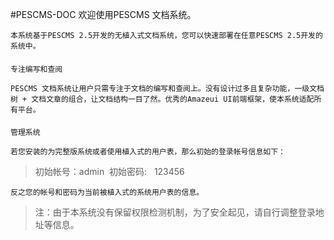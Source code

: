 #PESCMS-DOC
    欢迎使用PESCMS 文档系统。

    本系统基于PESCMS 2.5开发的无植入式文档系统，您可以快速部署在任意PESCMS 2.5开发的系统中。

#### 
    专注编写和查阅

    PESCMS 文档系统让用户只需专注于文档的编写和查阅上。没有设计过多且复杂功能，一级文档树 + 文档文章的组合，让文档结构一目了然。优秀的Amazeui UI前端框架，使本系统适配所有平台。

#### 
    管理系统

    若您安装的为完整版系统或者使用植入式的用户表，那么初始的登录帐号信息如下：

> 初始帐号：admin&nbsp;
> 初始密码: &nbsp; 123456

    反之您的帐号和密码为当前被植入式的系统用户表的信息。

> 注：由于本系统没有保留权限检测机制，为了安全起见，请自行调整登录地址等信息。